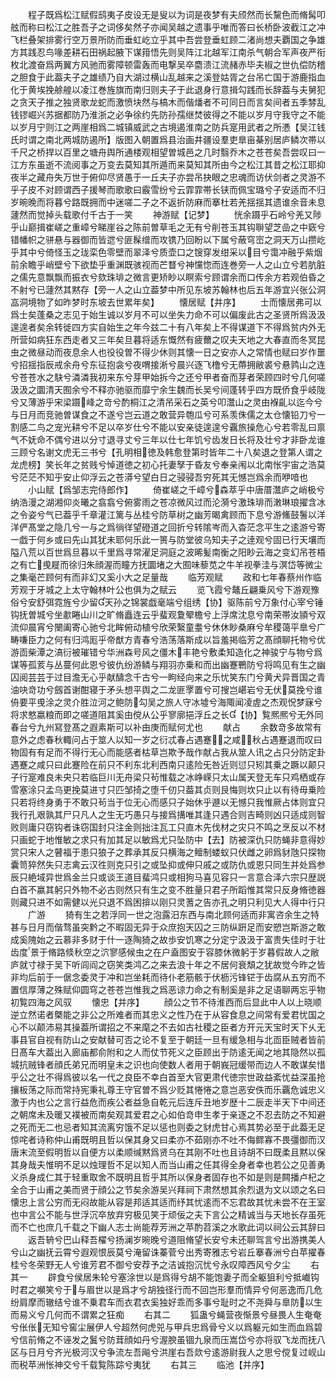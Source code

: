 <!-- { "loadSidebar": true } -->
　　程子既爲松江赋假鸱夷子皮设无是叟以为词是夜梦有夫颀然而长黧色而脩髯叩舷而称曰松江之胜吾子之词侈矣然子亦闻吴越之遗事乎唯而答曰长桥卧波截江之冲飞栏叠架排雾行空万景所防而垂虹屹立乎其中吾尝登垂虹顾二渚尚想夫覇国之争雄方其践忍鸟喙差耕石田祸起腋下谋箝悟先则吴阵江北越军江南杀气朝合军声夜严衔枚北渡奋爲两翼方风驰而雾障顿雷轰而电撃吴卒麕溃江流赭赤毕夫椒之世仇偿防稽之胆食于此葢夫子之雄绩乃自大湖过横山乱越来之溪登姑胥之台吊亡国于游鹿指血化于黄埃挽艅艎以凌江巻旌旗而南归则夫子于此退身行意揖勾践而长辞葢与夫舅犯之贪天子推之独贤歌龙蛇而激愤块然与槁木而偕燔者不可同日而言矣间者五季棼乱钱镠崛兴苏据都防乃淮浙之必争徐约先防孙孺继焚彼得之不能以岁月守我守之不能以岁月宁则江之两崖相爲二城镇威武之古境遏淮南之防兵寔用武者之所慿【吴江钱氏时谓之南北两城防遏所】版图入朝置爲县治画井疆设羣吏臯亩棊别居庐鳞次帯以千尺之桥捍以百里之塘舟舆所通楼观相望曽城邑之几时翳乔木之苍苍矣吾尝叹曰一江方东虽逝不流阅事之万变去莫知其所遁而来莫知其所由今之松江其昔之松江耶抑夜半之藏舟失万世于俯仰尽贤愚于一丘夫子亦尝吊抉眼之忠魂而访伏剑者之灵游不乎子皮不对顾谓西子援琴而歌歌曰霰雪纷兮云霏霏帯长铗而佩宝璐兮子安适而不归岁晼晚而将暮兮路既拥而中迷嗟二子之不返折防麻而搴杜若羌揺揺其遗谁余音未息蘧然而觉掉头载歌付千古于一笑
　　神游赋【记梦】
　　恍余蹑乎石岭兮羌又陟乎山巅揖崔嵯之重嶂兮睇崖谷之陈前曽草毛之无有兮削苍玉其钩聨望芝嵒之中窽兮错幡帜之骈悬与器御而皆迣兮匪髹缯而攻镌乃回盼以下属兮蔽穹崈之洞天万山攒屹乎其中兮倚怪玉之珑栾色零壁而翠泽兮质壶口之锼穿发绀采以目兮霭冲融乎紫烟前余瞻乎峭壁兮下欲垫乎重渊既骇视而芒瞀兮神戃惚而连巻旁一人之山立兮若肮脏之儒先意飘飘而振衣兮欬珠琲之微言更矫眇以瞑索兮顾谓余而口传余方若观伯昏之不射兮已蘧然其黙存【旁一人之山立葢梦中所见东坡苏翰林也后五年游宜兴张公洞嵓洞境物了如昨梦时东坡去世累年矣】
　　懐居赋【并序】
　　士而懐居弗可以爲士矣蓬桑之志见于始生诚以岁月不可以坐失力命不可以偏废此古之圣贤所爲汲汲遑遑者矣余转徙四方实自始生之年今兹二十有八年矣上不得谋道下不得爲贫内外无所营如病狂东西走者又三年矣旦暮将适东慨然有疲薾之叹夫天地之大春直而冬冥昆虫之微昼动而夜息余人也役役曽不得少休则其懐一日之安亦人之常情也赋曰岁作噩兮招揺指辰戒余舟兮东征抱衾兮夜喟接淅兮晨兴逐飞橹兮无蔕拥敝裘兮悬鹑山之连兮苍苍水之駃兮潾潾我初来东兮芽甲始拆今之还兮甲者奋而芽者荣顾四时兮几何嗟汲汲之圜清天囿余兮不释亦驰驱而靡宁余生魏而长吴兮间蓬转乎四方既侨食乎岐陇兮又薄游乎宋梁蹑峰之竒兮酌桐江之清吊采石之英兮叩灊山之灵由褓齓以迄今兮与日月而竞驰曽谋食之不遂兮岂云道之敢营异匏瓜兮可系羡侏儒之太仓懐铅刀兮一割感二鸟之宠光耕兮不足以卒岁仕兮不能以安亲徒遑遑兮覊旅操危心兮若零乱曰禀气不妩命不偶兮进以分寸退寻丈兮三年以仕七年饥兮齿发日长将及壮兮才非卧龙谁三顾兮名谢文虎无三书兮【孔明相徳及韩愈登第时皆年二十八矣退之登第人谓之龙虎榜】笑长年之贫贱兮悼道徳之初心托妻孥于昏友兮奉亲闱以北南怅宇宙之浩莫兮茫茫不知乎安止仰浮云之苍漭兮望白日之骎骎吾穷死其无憾岂爲余而咿喑也
　　小山赋【爲邹志完侍郎作】
　　倚崔嵯之千嶂兮森萃乎中唐厝灊庐之峭极兮纳浩漫之湖湘仰炎曦之翕翕兮俯雾雨之苍凉微风过而沦漪兮激珠琲而潄琳琅擢含冰之令姿兮气已葢乎千章灌江篱与丛桂兮防草树之幽芳暍禽顾而下息兮游鯈鼓鬐以洋洋俨髙堂之隐几兮一与之爲徜徉望磴道之回折兮转隂岑而入杳茫念平生之逺游兮寄一戯于何乡或曰先山其犹未耶何乐此一篑与防堂彼乌知夫子之逹观兮固已行天壤而隘八荒以百世爲旦暮以千里爲寻常濯足洞庭之波晞髪南衡之阳眇云海之变幻吊苍梧之有亡曵屣而徐归朱顔渥而瞳方抚圜堵之大囿味藜苋之牛羊视拳洼与溟岱等微尘之集毫芒顾何有而非幻又奚小大之足量哉
　　临芳观赋
　　政和七年春蔡州作临芳观于牙城之上太守翰林叶公也俱为之赋云
　　览飞霞兮鼇丘翩乗风兮下游观豫俗兮安舒弭霓旌兮少留天孙之锦裳戯毫端兮组绣【协】驱陈前兮万象付心宰兮锤钩抚曽城兮坐歗睠山川之旷脩矗连云乎蜚观夐翚檐兮上浮席沈息兮南荣帯汝頴兮双流仰晨宵兮闛阖寄心驰兮北眸俯动植兮欣荣繄童耋兮休休眇桑麻兮牟稷蔼平臯兮广畴嗛臣力之何有归鸿厖乎帝猷方青春兮浩荡落斯成以旨羞掲临芳之髙顔聊托物兮优游靣柴潭之滈衍被璀错兮华洲森号风之僵木丰艳兮敷柔知造化之神骏宁与物兮爲谋等孤荄与丛蔓何此恩兮彼仇纷游鳞与翔羽亦乗和而出幽蹇鷤防兮将鸣见有生之幽囚阅芸芸于过目澹无心乎献醻念千古兮一眗经向来之乐忧笑东门兮黄犬异晋国之青油吷竒功兮劔首谢酣寝于矛头想平舆之二龙匪罦置兮可搜岂嵁岩兮无伏莫挽兮谁侜要平曵涂之灵介胜泣河之鲍防勾吴之旅人守冰墟兮海陬闻凌虗之杰观怳梦寐兮将求憗嬴粮而即之嗟道阻其奚由傥从公乎寥廓挹浮丘之长【协】覧熈熈兮无外同春台兮九州冩登髙之遐素斯可以补由庚而赋何尤也
　　献占
　　余数竒多故常有意外之虑春秋輙问占于筮人以知一岁之衍忒春占遇蹇之咸秋占遇蹇退而叹曰物固有有足而不得行无心而能感者枯草岂欺予哉作献占我从筮人讯之占只分防定卦遇蹇之咸只曰此蹇险在前只不利东北利西南只逺险旡咎近则愆只矧其乗之蹶以颠只子行寔难良未央只若临巨川无舟梁只茍惟载之冰峥嵘只太山属天登无车只鸡栖或存雪塞涂只孟乌更挽莫进寸只匹邹掎之堕千仞只葢其贞则艮悔则坎只止以有待毋乗险只若将终身勇于不敢只茍当于位无心而感只子始休乎遯以无憾只我惟厥占体则宜只我行孔艰孰其尸只凡人之生无巧愚只与接爲搆唯其逢只遇合则吉畸则凶只适成则智败则庸只窃钩者诛窃国封只注金则拙注瓦工只直木先伐材之灾只不鸣之烹反以不材只画蛇于地惟敏之求只有加其足以敏爲尤只坠防中【去】防被深仇只防蝇非意得妙赏只宋人之瞽福于患只狼子之葬承其反只横海之鳣制蝼蚁只伏雌之卵爲豺虺只探物囊笥猝然失只志禽云汉徃则克只引之或坠抑或伸只戚之或防仇或恩只同生并处爲参辰只絶域异世爲金兰只或谈王道目蜚鸿只或相狗马喜见容只一言意合泽六宗只歴説白首不赢其躬只外物不必古则然只有生之变不胜量只君子所蹈惟其常只反身脩徳器则藏只进不如需健以光只退不爲困揜以刚只灵蓍之告亦孔之明只利见大人得中行只
　　广游
　　猗有生之若浮同一世之泡露汨东西与南北顾何适而非寓咨余生之特甚与日月而偕骛虽突黔之不暇固无异于众庶抱天囚之三防纵趼足而安愬岂斯游之敢成奚隗始之云慕非多财于什一逐陶猗之故歩安饥寒之分定宁汲汲于富贵失佳时于壮齿度景于脩路倐秋空之泬寥感候虫之在户盍图安于容膝休微躬于岁暮假故人之敝庐就寸禄于吴下听闾阎之窃笑类鸿乙之来去浪十年之不居何衰頽之犹故觉今昨之皆非均后前于一倨念委灵于冲和岂坐耗而待仆老筋骸于伏枥污锋铓于齿腐从五穷而不置信厚薄之殊赋仰圆穹之苍苍岂惟我之爲恶谅力命之有制奚是非之足语聊两忘乎物初覧四海之风驭
　　懐忠【并序】
　　顔公之节不待淮西而后显此中人以上晓顺逆立然诺者槩能之非公之所难者而其忠义之性乃在于从容食息之间常有爱君忧国之心不以颠沛易其操葢所谓招之不来麾之不去如古社稷之臣者方开元天宝时天下乆无事县官自视有防山之安献替可否之论不复至于朝廷一旦有缓急相与北靣臣贼者皆前日髙车大葢出入廊庙都俞附和之人而仗节死义之臣顾出于防逺无闻之地其隐然以孤城抗贼锋者顔氏弟兄而明皇未之识也向使数人者用于朝峩冠缓带而边人不敢谋矣惜乎公之壮不得爲彼以名一代之良臣不幸白首至大官更肃代徳宗世政益紊忧益深虽抢攘板荡之际而常持宪秉礼尊王守官曽不爲少贬其惓惓之意岂恶安佚而乐覊危诚忠义激于内也公之言行益危而疾公者益急自乾元后连斥丑地岁歴十二辰走半天下中间还之朝席未及暖又襆被而南矣观其爱君之心如伯竒申生孝于亲逐之不忍去防之不知避之死而无二也忌者知其流离穷饿不足以惩也则委之豺虎甘心焉其势必至于此葢无足惊咤者诗称仲山甫既明且哲以保其身又曰柔亦不茹刚亦不吐不侮鳏寡不畏彊御而汉唐末流至假明哲以自便方以柔顺缄黙爲贤乌在其刚不吐也且诗胡不曰既柔且黙以保其身哉夫惟明不足以烛理哲不足以知人而当山甫之任其得全身者幸也若公之见善勇义杀身成仁其于轻重取舍不既明且哲乎其所以保身者固存也不如是则是闗播卢杞之全合于山甫之美而贤于顔公之节矣余游吴兴拜祠下肃然想其余烈退为文以颂之名曰懐忠上言公穷而无闷故能从容是邦适其适而纾其忧逺而不忘君故其忧未尝不在王室也中言公不能与世浮沉卒放弃穷极见笑于顽佞之夫下言公之精诚当与天地长存虽死而不亡也庶几千载之下幽人志士尚能荐芳洲之苹酌苕溪之水歌此词以祠公云其辞曰
　　返吾辀兮巴山释吾櫂兮扬澜岁晼晚兮道阻脩望长安兮未还聊驾言兮出游携美人兮山之幽抚云霄兮遐观恨辰莫兮淹留诛蓁菅兮出秀寄雅志兮岩丘搴春洲兮白苹擢春桂兮冬荣野无人兮谁芳君不御兮安荐予之洁诚抱沉忧兮永叹障西风兮夕尘
　　右其一
　　辟食兮侯居朱轮兮塞涂世以是爲得兮胡不能饱妻子而全躯狙利兮抵巇钩时君之嚬笑兮于与眉世以是爲才兮胡独径行而不回岂形羣而情异兮何恶逸而几危纷肩摩而辙结兮谁不乗君车而衣君衣奚独好乖而多事兮耻时之不尧舜与臯防以生而易义兮几何而不谓累之狂痴
　　右其二
　　狐蛊兮蝇营夜惭景兮昼畏人生奄奄兮伥伥无知兮窖尘展伊人兮超然何虎兕与甲兵忠爲骨兮义以爲躯元如生而血爲碧兮信前脩之不诬发之鬒兮防茸顔如丹兮渥腴虽锢九泉而压嵩岱兮亦将驭飞龙而抚八区与日月兮齐光极河汉兮争流左吾飚兮洪崖右吾欻兮逺游尉我人之思兮傥复过岘山而税苹洲怅神交兮千载覧陈踪兮夷犹
　　右其三
　　临池【并序】
